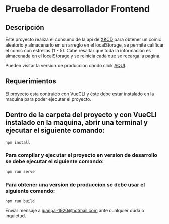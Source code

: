 # Prueba de desarrollador Frontend

## Descripción
Este proyecto realiza el consumo de la api de [XKCD](https://xkcd.com/json.html) para obtener un comic aleatorio y almacenarlo en un arreglo en el localStorage, se permite calificar el comic con estrellas (1 - 5). Cabe resaltar que toda la información es almacenada en el localStorage y se reinicia cada que se recarga la pagina.

Pueden visitar la version de produccion dando click [AQUI](https://kumasagati.github.io/).

## Requerimientos
El proyecto esta contruido con [VueCLI](https://cli.vuejs.org/) y éste debe estar instalado en la maquina para poder ejecutar el proyecto.

## Dentro de la carpeta del proyecto y con VueCLI instalado en la maquina, abrir una terminal y ejecutar el siguiente comando:
```
npm install
```

### Para compilar y ejecutar el proyecto en version de desarrollo se debe ejecutar el siguiente comando:
```
npm run serve
```

### Para obtener una version de produccion se debe usar el siguiente comando:
```
npm run build
```

Enviar mensaje a juanpa-1920@hotmail.com ante cualquier duda o inquietud.
